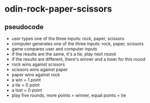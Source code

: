 # odin-rock-paper-scissors
## pseudocode
- user types one of the three inputs: rock, paper, scissors
- computer generates one of the three inputs: rock, paper, scissors
- game compares user and computer inputs
- if the results are the same, it's a tie, play next round
- if the results are different, there's winner and a loser for this round
- rock wins against scissors
- scissors wins against paper
- paper wins against rock
- a win = 1 point
- a tie = 0 point
- a lost = 0 point
- play five rounds, more points = winner, equal points = tie 

